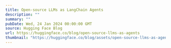 ```yaml
---
title: Open-source LLMs as LangChain Agents
description: ""
summary: ""
pubDate: Wed, 24 Jan 2024 00:00:00 GMT
source: Hugging Face Blog
url: https://huggingface.co/blog/open-source-llms-as-agents
thumbnail: "https://huggingface.co/blog/assets/open-source-llms-as-agents/thumbnail_open_source_agents.png"
---
```



